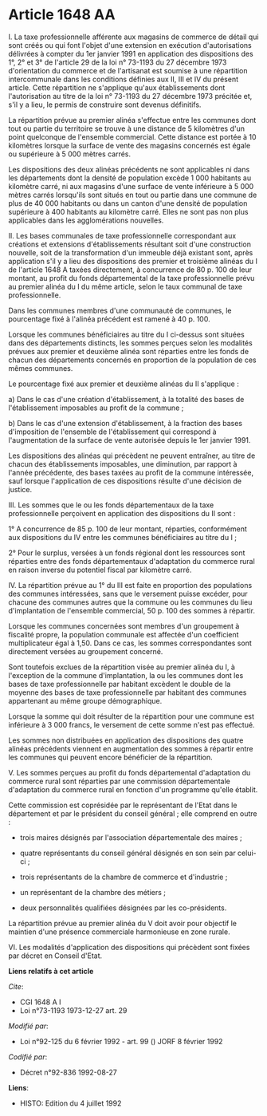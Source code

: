 # Article 1648 AA

I. La taxe professionnelle afférente aux magasins de commerce de détail qui sont créés ou qui font l'objet d'une extension en
exécution d'autorisations délivrées à compter du 1er janvier 1991 en application des dispositions des 1°, 2° et 3° de
l'article 29 de la loi n° 73-1193 du 27 décembre 1973 d'orientation du commerce et de l'artisanat est soumise à une
répartition intercommunale dans les conditions définies aux II, III et IV du présent article. Cette répartition ne s'applique
qu'aux établissements dont l'autorisation au titre de la loi n° 73-1193 du 27 décembre 1973 précitée et, s'il y a lieu, le
permis de construire sont devenus définitifs.

La répartition prévue au premier alinéa s'effectue entre les communes dont tout ou partie du territoire se trouve à une
distance de 5 kilomètres d'un point quelconque de l'ensemble commercial. Cette distance est portée à 10 kilomètres lorsque la
surface de vente des magasins concernés est égale ou supérieure à 5 000 mètres carrés.

Les dispositions des deux alinéas précédents ne sont applicables ni dans les départements dont la densité de population
excède 1 000 habitants au kilomètre carré, ni aux magasins d'une surface de vente inférieure à 5 000 mètres carrés lorsqu'ils
sont situés en tout ou partie dans une commune de plus de 40 000 habitants ou dans un canton d'une densité de population
supérieure à 400 habitants au kilomètre carré. Elles ne sont pas non plus applicables dans les agglomérations nouvelles.

II. Les bases communales de taxe professionnelle correspondant aux créations et extensions d'établissements résultant soit
d'une construction nouvelle, soit de la transformation d'un immeuble déjà existant sont, après application s'il y a lieu des
dispositions des premier et troisième alinéas du I de l'article 1648 A taxées directement, à concurrence de 80 p. 100 de leur
montant, au profit du fonds départemental de la taxe professionnelle prévu au premier alinéa du I du même article, selon le
taux communal de taxe professionnelle.

Dans les communes membres d'une communauté de communes, le pourcentage fixé à l'alinéa précédent est ramené à 40 p. 100.

Lorsque les communes bénéficiaires au titre du I ci-dessus sont situées dans des départements distincts, les sommes perçues
selon les modalités prévues aux premier et deuxième alinéa sont réparties entre les fonds de chacun des départements
concernés en proportion de la population de ces mêmes communes.

Le pourcentage fixé aux premier et deuxième alinéas du II s'applique :

a) Dans le cas d'une création d'établissement, à la totalité des bases de l'établissement imposables au profit de la
commune ;

b) Dans le cas d'une extension d'établissement, à la fraction des bases d'imposition de l'ensemble de l'établissement qui
correspond à l'augmentation de la surface de vente autorisée depuis le 1er janvier 1991.

Les dispositions des alinéas qui précèdent ne peuvent entraîner, au titre de chacun des établissements imposables, une
diminution, par rapport à l'année précédente, des bases taxées au profit de la commune intéressée, sauf lorsque l'application
de ces dispositions résulte d'une décision de justice.

III. Les sommes que le ou les fonds départementaux de la taxe professionnelle perçoivent en application des dispositions du
II sont :

1° A concurrence de 85 p. 100 de leur montant, réparties, conformément aux dispositions du IV entre les communes
bénéficiaires au titre du I ;

2° Pour le surplus, versées à un fonds régional dont les ressources sont réparties entre des fonds départementaux
d'adaptation du commerce rural en raison inverse du potentiel fiscal par kilomètre carré.

IV. La répartition prévue au 1° du III est faite en proportion des populations des communes intéressées, sans que le
versement puisse excéder, pour chacune des communes autres que la commune ou les communes du lieu d'implantation de
l'ensemble commercial, 50 p. 100 des sommes à répartir.

Lorsque les communes concernées sont membres d'un groupement à fiscalité propre, la population communale est affectée d'un
coefficient multiplicateur égal à 1,50. Dans ce cas, les sommes correspondantes sont directement versées au groupement
concerné.

Sont toutefois exclues de la répartition visée au premier alinéa du I, à l'exception de la commune d'implantation, la ou les
communes dont les bases de taxe professionnelle par habitant excèdent le double de la moyenne des bases de taxe
professionnelle par habitant des communes appartenant au même groupe démographique.

Lorsque la somme qui doit résulter de la répartition pour une commune est inférieure à 3 000 francs, le versement de cette
somme n'est pas effectué.

Les sommes non distribuées en application des dispositions des quatre alinéas précédents viennent en augmentation des sommes
à répartir entre les communes qui peuvent encore bénéficier de la répartition.

V. Les sommes perçues au profit du fonds départemental d'adaptation du commerce rural sont réparties par une commission
départementale d'adaptation du commerce rural en fonction d'un programme qu'elle établit.

Cette commission est coprésidée par le représentant de l'Etat dans le département et par le président du conseil général ;
elle comprend en outre :

- trois maires désignés par l'association départementale des maires ;

- quatre représentants du conseil général désignés en son sein par celui-ci ;

- trois représentants de la chambre de commerce et d'industrie ;

- un représentant de la chambre des métiers ;

- deux personnalités qualifiées désignées par les co-présidents.

La répartition prévue au premier alinéa du V doit avoir pour objectif le maintien d'une présence commerciale harmonieuse en
zone rurale.

VI. Les modalités d'application des dispositions qui précèdent sont fixées par décret en Conseil d'Etat.

**Liens relatifs à cet article**

_Cite_:

  - CGI 1648 A I
  - Loi n°73-1193 1973-12-27 art. 29

_Modifié par_:

  - Loi n°92-125 du 6 février 1992 - art. 99 () JORF 8 février 1992

_Codifié par_:

  - Décret n°92-836 1992-08-27

**Liens**:

  - HISTO: Edition du 4 juillet 1992
